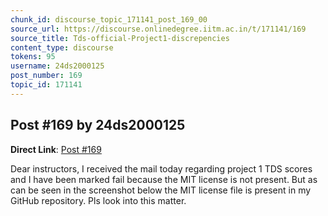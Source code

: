 ```yaml
---
chunk_id: discourse_topic_171141_post_169_00
source_url: https://discourse.onlinedegree.iitm.ac.in/t/171141/169
source_title: Tds-official-Project1-discrepencies
content_type: discourse
tokens: 95
username: 24ds2000125
post_number: 169
topic_id: 171141
---
```


## Post #169 by 24ds2000125

**Direct Link**: [Post #169](https://discourse.onlinedegree.iitm.ac.in/t/171141/169)

Dear instructors, I received the mail today regarding project 1 TDS scores and I have been marked fail because the MIT license is not present. But as can be seen in the screenshot below the MIT license file is present in my GitHub repository. Pls look into this matter.
